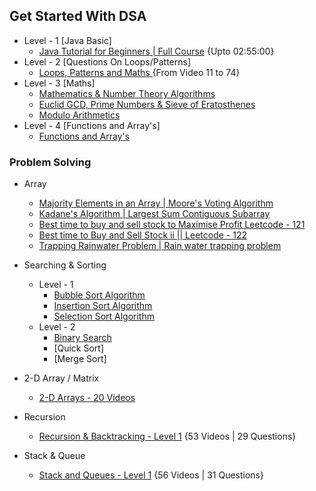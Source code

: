 
## Get Started With DSA

- Level - 1 [Java Basic]
    - [Java Tutorial for Beginners | Full Course](https://www.youtube.com/watch?v=8cm1x4bC610) {Upto 02:55:00}
- Level - 2 [Questions On Loops/Patterns] 
    - [Loops, Patterns and Maths ](https://youtube.com/playlist?list=PL-Jc9J83PIiFj7YSPl2ulcpwy-mwj1SSk) {From Video 11 to 74}
- Level - 3 [Maths]
    - [Mathematics & Number Theory Algorithms](https://youtu.be/69jsFIMINpI)
    - [Euclid GCD, Prime Numbers & Sieve of Eratosthenes](https://youtu.be/dyrRM8dTEus)
    - [Modulo Arithmetics](https://youtu.be/CnPreli2F-E)
- Level - 4 [Functions and Array's]
    - [Functions and Array's](https://youtube.com/playlist?list=PL-Jc9J83PIiHOV7lm2uSw4ZiVsIRsGS6r)


### Problem Solving

- Array
    - [Majority Elements in an Array | Moore's Voting Algorithm](https://youtu.be/X0G5jEcvroo)
    - [Kadane's Algorithm | Largest Sum Contiguous Subarray](https://youtu.be/HCL4_bOd3-4)
    - [Best time to buy and sell stock to Maximise Profit Leetcode - 121 ](https://youtu.be/34WE6kwq49U)
    - [Best time to Buy and Sell Stock ii || Leetcode - 122 ](https://youtu.be/Q7v239y-Tik)
    - [Trapping Rainwater Problem | Rain water trapping problem ](https://youtu.be/UZG3-vZlFM4)
   
- Searching & Sorting
    - Level - 1
        - [Bubble Sort Algorithm ](https://youtu.be/bBQkErahU9c)
        - [Insertion Sort Algorithm ](https://youtu.be/wWhAhp6PIuQ)
        - [Selection Sort Algorithm](https://youtu.be/B-nqY6IYqVw)
    - Level - 2
        - [Binary Search](https://youtu.be/C2apEw9pgtw)
        - [Quick Sort]
        - [Merge Sort]

- 2-D Array / Matrix
    - [2-D Arrays - 20 Videos](https://youtube.com/playlist?list=PL-Jc9J83PIiFkOETg2Ybq-FMuJjkZSGeH)


- Recursion
    - [Recursion & Backtracking - Level 1](https://youtube.com/playlist?list=PL-Jc9J83PIiFxaBahjslhBD1LiJAV7nKs) {53 Videos | 29 Questions}
- Stack & Queue
    - [Stack and Queues - Level 1](https://youtube.com/playlist?list=PL-Jc9J83PIiEyUGT3S8zPdTMYojwZPLUM) {56 Videos | 31 Questions}

